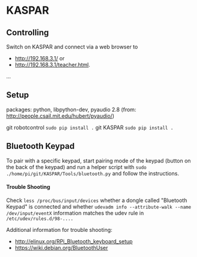 # KASPAR

## Controlling

Switch on KASPAR and connect via a web browser to

- http://192.168.3.1/ or
- http://192.168.3.1/teacher.html.

...

## Setup
packages: python, libpython-dev, pyaudio 2.8 (from: http://people.csail.mit.edu/hubert/pyaudio/)

 git robotcontrol
 `sudo pip install .`
git KASPAR
 `sudo pip install .`


## Bluetooth Keypad

To pair with a specific keypad, start pairing mode of the keypad (button on the back of the keypad) and run a helper script with `sudo ./home/pi/git/KASPAR/Tools/bluetooth.py` and follow the instructions.

#### Trouble Shooting
Check `less /proc/bus/input/devices` whether a dongle called "Bluetooth Keypad" is connected and whether `udevadm info --attribute-walk --name /dev/input/eventX` information matches the udev rule in `/etc/udev/rules.d/98-....`

Additional information for trouble shooting:
- http://elinux.org/RPi_Bluetooth_keyboard_setup
- https://wiki.debian.org/BluetoothUser
